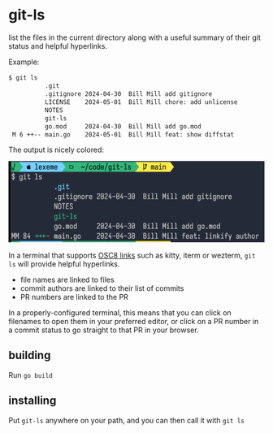 # git-ls

list the files in the current directory along with a useful summary of their git status and helpful hyperlinks.

Example:

```
$ git ls
          .git
          .gitignore 2024-04-30  Bill Mill add gitignore
          LICENSE    2024-05-01  Bill Mill chore: add unlicense
          NOTES
          git-ls
          go.mod     2024-04-30  Bill Mill add go.mod
 M 6 ++-- main.go    2024-05-01  Bill Mill feat: show diffstat
```

The output is nicely colored:

![](static/gitls.png)

In a terminal that supports [OSC8 links](https://gist.github.com/egmontkob/eb114294efbcd5adb1944c9f3cb5feda) such as kitty, iterm or wezterm, `git ls` will provide helpful hyperlinks.

- file names are linked to files
- commit authors are linked to their list of commits
- PR numbers are linked to the PR

In a properly-configured terminal, this means that you can click on filenames to open them in your preferred editor, or click on a PR number in a commit status to go straight to that PR in your browser.

## building

Run `go build`

## installing

Put `git-ls` anywhere on your path, and you can then call it with `git ls`
